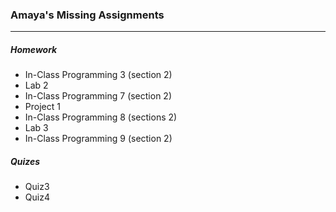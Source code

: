 ### Amaya's Missing Assignments
---
##### Homework
- In-Class Programming 3 (section 2)
- Lab 2
- In-Class Programming 7 (section 2)
- Project 1
- In-Class Programming 8 (sections 2)
- Lab 3
- In-Class Programming 9 (section 2)

##### Quizes
- Quiz3
- Quiz4
